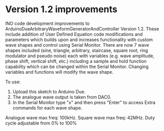 # Version 1.2 improvements

INO code development improvements to ArduinoDueArbitraryWaveformGeneratorAndController Version 1.2. 
These include addition of User Defined Equation code modifications and parameters which builds upon and increases functionality 
with custom wave shapes and control using Serial Monitor. There are now 7 wave shapes included (sine, triangle, arbitrary, 
staircase, square root, ring modulator and pseudo noise) each with variables (e.g. wave amplitude, phase shift, vertical shift, etc.) 
including a sample and hold function capability which can be changed within the Serial Monitor. 
Changing variables and functions will modify the wave shape. 

To use:
1) Upload this sketch to Arduino Due.
2) The analogue wave output is taken from DAC0. 
3) In the Serial Monitor type "x" and then press "Enter" to access Extra commands for each wave shape.

Analogue wave max freq: 100kHz. Square wave max freq: 42MHz. Duty cycle adjustable from 0% to 100%
